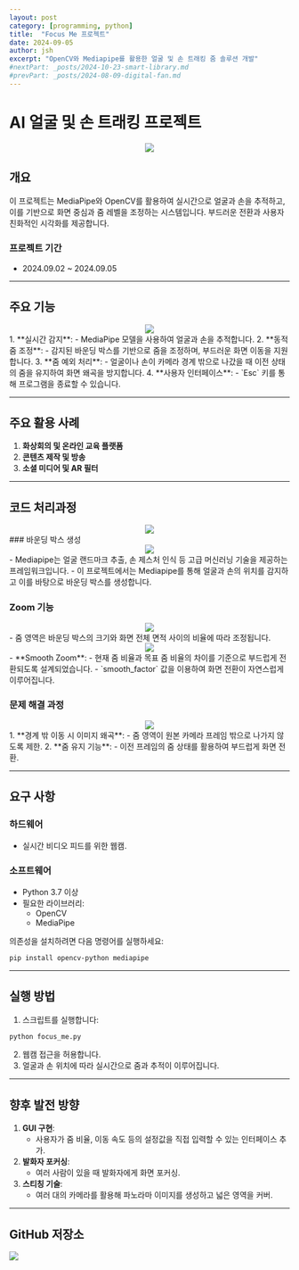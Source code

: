 ```yaml
---
layout: post
category: [programming, python]
title:  "Focus Me 프로젝트"
date: 2024-09-05
author: jsh
excerpt: "OpenCV와 Mediapipe를 활용한 얼굴 및 손 트래킹 줌 솔루션 개발"
#nextPart: _posts/2024-10-23-smart-library.md
#prevPart: _posts/2024-08-09-digital-fan.md
---
```


# AI 얼굴 및 손 트래킹 프로젝트
<div style="text-align: center;">
<a href="/assets/img/posts/focusme_main.jpg" data-lity>
  <img src="/assets/img/posts/focusme_main.jpg" style="width: auto; max-height: 500px;"/>
</a>
</div>

## 개요
이 프로젝트는 MediaPipe와 OpenCV를 활용하여 실시간으로 얼굴과 손을 추적하고, 이를 기반으로 화면 중심과 줌 레벨을 조정하는 시스템입니다. 부드러운 전환과 사용자 친화적인 시각화를 제공합니다.

### 프로젝트 기간
- 2024.09.02 ~ 2024.09.05

---

## 주요 기능
<div style="text-align: center;">
<a href="/assets/img/posts/focusme0.jpg" data-lity>
  <img src="/assets/img/posts/focusme0.jpg" style="width: auto; max-height: 500px;"/>
</a>
</div>
1. **실시간 감지**:
   - MediaPipe 모델을 사용하여 얼굴과 손을 추적합니다.
2. **동적 줌 조정**:
   - 감지된 바운딩 박스를 기반으로 줌을 조정하며, 부드러운 화면 이동을 지원합니다.
3. **줌 예외 처리**:
   - 얼굴이나 손이 카메라 경계 밖으로 나갔을 때 이전 상태의 줌을 유지하여 화면 왜곡을 방지합니다.   
4. **사용자 인터페이스**:
   - `Esc` 키를 통해 프로그램을 종료할 수 있습니다.

---

## 주요 활용 사례
1. **화상회의 및 온라인 교육 플랫폼**
2. **콘텐츠 제작 및 방송**
3. **소셜 미디어 및 AR 필터**

---

## 코드 처리과정
<div style="text-align: center;">
<a href="/assets/img/posts/focusme4.jpg" data-lity>
  <img src="/assets/img/posts/focusme4.jpg" style="width: auto; max-height: 500px;"/>
</a>
</div>
### 바운딩 박스 생성
<div style="text-align: center;">
<a href="/assets/img/posts/focusme1.jpg" data-lity>
  <img src="/assets/img/posts/focusme1.jpg" style="width: auto; max-height: 500px;"/>
</a>
</div>
- Mediapipe는 얼굴 랜드마크 추출, 손 제스처 인식 등 고급 머신러닝 기술을 제공하는 프레임워크입니다.
- 이 프로젝트에서는 Mediapipe를 통해 얼굴과 손의 위치를 감지하고 이를 바탕으로 바운딩 박스를 생성합니다.

### Zoom 기능
<div style="text-align: center;">
<a href="/assets/img/posts/focusme3.gif" data-lity>
  <img src="/assets/img/posts/focusme3.gif" style="width: auto; max-height: 500px;"/>
</a>
</div>
- 줌 영역은 바운딩 박스의 크기와 화면 전체 면적 사이의 비율에 따라 조정됩니다. 
<div style="text-align: center;">
<a href="/assets/img/posts/focusme2.gif" data-lity>
  <img src="/assets/img/posts/focusme2.gif" style="width: auto; max-height: 500px;"/>
</a>
</div>
- **Smooth Zoom**:
  - 현재 줌 비율과 목표 줌 비율의 차이를 기준으로 부드럽게 전환되도록 설계되었습니다.
  - `smooth_factor` 값을 이용하여 화면 전환이 자연스럽게 이루어집니다.

### 문제 해결 과정
<div style="text-align: center;">
<a href="/assets/img/posts/focusme5.gif" data-lity>
  <img src="/assets/img/posts/focusme5.gif" style="width: auto; max-height: 500px;"/>
</a>
</div>
1. **경계 밖 이동 시 이미지 왜곡**:
   - 줌 영역이 원본 카메라 프레임 밖으로 나가지 않도록 제한.
2. **줌 유지 기능**:
   - 이전 프레임의 줌 상태를 활용하여 부드럽게 화면 전환.

---

## 요구 사항

### 하드웨어
- 실시간 비디오 피드를 위한 웹캠.

### 소프트웨어
- Python 3.7 이상
- 필요한 라이브러리:
  - OpenCV
  - MediaPipe

의존성을 설치하려면 다음 명령어를 실행하세요:
```bash
pip install opencv-python mediapipe
```

---

## 실행 방법
1. 스크립트를 실행합니다:
```bash
python focus_me.py
```
2. 웹캠 접근을 허용합니다.
3. 얼굴과 손 위치에 따라 실시간으로 줌과 추적이 이루어집니다.

---

## 향후 발전 방향
1. **GUI 구현**:
   - 사용자가 줌 비율, 이동 속도 등의 설정값을 직접 입력할 수 있는 인터페이스 추가.
2. **발화자 포커싱**:
   - 여러 사람이 있을 때 발화자에게 화면 포커싱.
3. **스티칭 기술**:
   - 여러 대의 카메라를 활용해 파노라마 이미지를 생성하고 넓은 영역을 커버.

---

## GitHub 저장소

<div class='sx-button'>
  <a href='https://github.com/radon99/radon99.github.io/tree/main/projects/FocusMe' target="_blank">
    <img src='/assets/img/icons/github.png' style="width: auto; max-height: 50px;" />
  </a>
</div>

